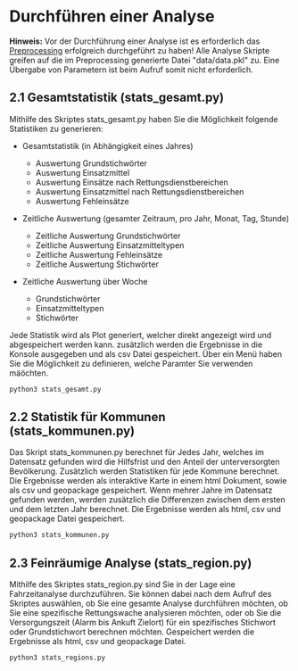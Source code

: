 # Durchführen einer Analyse

**Hinweis:** Vor der Durchführung einer Analyse ist es erforderlich das [Preprocessing](#Preprocessing) erfolgreich durchgeführt zu haben! Alle Analyse Skripte greifen auf die im Preprocessing generierte Datei "data/data.pkl" zu. Eine Übergabe von Parametern ist beim Aufruf somit nicht erforderlich.

## 2.1 Gesamtstatistik (stats_gesamt.py)
Mithilfe des Skriptes stats_gesamt.py haben Sie die Möglichkeit folgende Statistiken zu generieren:

* Gesamtstatistik (in Abhängigkeit eines Jahres)
    * Auswertung Grundstichwörter
    * Auswertung Einsatzmittel
    * Auswertung Einsätze nach Rettungsdienstbereichen
    * Auswertung Einsatzmittel nach Rettungsdienstbereichen
    * Auswertung Fehleinsätze

* Zeitliche Auswertung (gesamter Zeitraum, pro Jahr, Monat, Tag, Stunde)
    * Zeitliche Auswertung Grundstichwörter
    * Zeitliche Auswertung Einsatzmitteltypen
    * Zeitliche Auswertung Fehleinsätze
    * Zeitliche Auswertung Stichwörter

* Zeitliche Auswertung über Woche
    * Grundstichwörter
    * Einsatzmitteltypen
    * Stichwörter

Jede Statistik wird als Plot generiert, welcher direkt angezeigt wird und abgespeichert werden kann. zusätzlich werden die Ergebnisse in die Konsole ausgegeben und als csv Datei gespeichert. Über ein Menü haben Sie die Möglichkeit zu definieren, welche Paramter Sie verwenden mäöchten.

```bash
python3 stats_gesamt.py
```

## 2.2 Statistik für Kommunen (stats_kommunen.py)
Das Skript stats_kommunen.py berechnet für Jedes Jahr, welches im Datensatz gefunden wird die Hilfsfrist und den Anteil der unterversorgten Bevölkerung. Zusätzlich werden Statistiken für jede Kommune berechnet. Die Ergebnisse werden als interaktive Karte in einem html Dokument, sowie als csv und geopackage gespeichert.
Wenn mehrer Jahre im Datensatz gefunden werden, werden zusätzlich die Differenzen zwischen dem ersten und dem letzten Jahr berechnet. Die Ergebnisse werden als html, csv und geopackage Datei gespeichert.

```bash
python3 stats_kommunen.py
```

## 2.3 Feinräumige Analyse (stats_region.py)
Mithilfe des Skriptes stats_region.py sind Sie in der Lage eine Fahrzeitanalyse durchzuführen. Sie können dabei nach dem Aufruf des Skriptes auswählen, ob Sie eine gesamte Analyse durchführen möchten, ob Sie eine spezifische Rettungswache analysieren möchten, oder ob Sie die Versorgungszeit (Alarm bis Ankuft Zielort) für ein spezifisches Stichwort oder Grundstichwort berechnen möchten. Gespeichert werden die Ergebnisse als html, csv und geopackage Datei.

```bash
python3 stats_regions.py
```
